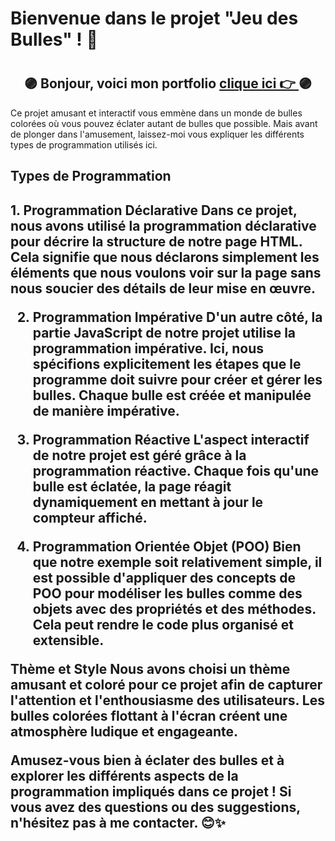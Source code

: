 
<h1>Bienvenue dans le projet "Jeu des Bulles" ! 🎉<h1>

## <div align="center">🟣 Bonjour, voici mon  portfolio [clique ici 👉 ](https://28121979.github.io/PortfolioV2/) 🟣</div>

Ce projet amusant et interactif vous emmène dans un monde de bulles colorées où vous pouvez éclater autant de bulles que possible. Mais avant de plonger dans l'amusement, laissez-moi vous expliquer les différents types de programmation utilisés ici.

<h2>Types de Programmation<h2>
1. Programmation Déclarative
Dans ce projet, nous avons utilisé la programmation déclarative pour décrire la structure de notre page HTML. Cela signifie que nous déclarons simplement les éléments que nous voulons voir sur la page sans nous soucier des détails de leur mise en œuvre.

2. Programmation Impérative
D'un autre côté, la partie JavaScript de notre projet utilise la programmation impérative. Ici, nous spécifions explicitement les étapes que le programme doit suivre pour créer et gérer les bulles. Chaque bulle est créée et manipulée de manière impérative.

3. Programmation Réactive
L'aspect interactif de notre projet est géré grâce à la programmation réactive. Chaque fois qu'une bulle est éclatée, la page réagit dynamiquement en mettant à jour le compteur affiché.

4. Programmation Orientée Objet (POO)
Bien que notre exemple soit relativement simple, il est possible d'appliquer des concepts de POO pour modéliser les bulles comme des objets avec des propriétés et des méthodes. Cela peut rendre le code plus organisé et extensible.

Thème et Style
Nous avons choisi un thème amusant et coloré pour ce projet afin de capturer l'attention et l'enthousiasme des utilisateurs. Les bulles colorées flottant à l'écran créent une atmosphère ludique et engageante.

Amusez-vous bien à éclater des bulles et à explorer les différents aspects de la programmation impliqués dans ce projet ! Si vous avez des questions ou des suggestions, n'hésitez pas à me contacter. 😊✨

